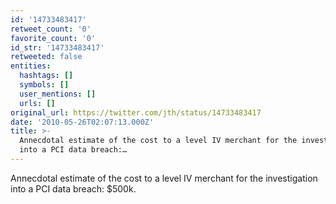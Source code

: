 ```yaml
---
id: '14733483417'
retweet_count: '0'
favorite_count: '0'
id_str: '14733483417'
retweeted: false
entities:
  hashtags: []
  symbols: []
  user_mentions: []
  urls: []
original_url: https://twitter.com/jth/status/14733483417
date: '2010-05-26T02:07:13.000Z'
title: >-
  Annecdotal estimate of the cost to a level IV merchant for the investigation
  into a PCI data breach:…
---
```


Annecdotal estimate of the cost to a level IV merchant for the investigation into a PCI data breach: $500k.